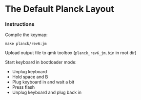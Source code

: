 # The Default Planck Layout

### Instructions

Compile the keymap:

`make planck/rev6:jm`

Upload output file to qmk toolbox (`planck_rev6_jm.bin` in root dir)

Start keyboard in bootloader mode:

- Unplug keyboard
- Hold space and B
- Plug keyboard in and wait a bit
- Press flash
- Unplug keyboard and plug back in

